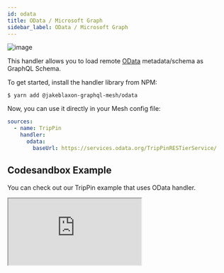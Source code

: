 ```yaml
---
id: odata
title: OData / Microsoft Graph
sidebar_label: OData / Microsoft Graph
---
```

![image](https://user-images.githubusercontent.com/20847995/79219762-87947a80-7e5b-11ea-903d-ba159935fa17.png)

This handler allows you to load remote [OData](https://www.odata.org/) metadata/schema as GraphQL Schema.

To get started, install the handler library from NPM:

```
$ yarn add @jakeblaxon-graphql-mesh/odata
```

Now, you can use it directly in your Mesh config file:

```yml
sources:
  - name: TripPin
    handler:
      odata:
        baseUrl: https://services.odata.org/TripPinRESTierService/
```

## Codesandbox Example

You can check out our TripPin example that uses OData handler.

<iframe
     src="https://codesandbox.io/embed/github/Urigo/graphql-mesh/tree/master/examples/odata-trippin?fontsize=14&hidenavigation=1&theme=dark&module=%2F.meshrc.yml"
     style={{width:"100%", height:"500px", border:"0", borderRadius: "4px", overflow:"hidden"}}
     title="odata-trippin-example"
     allow="geolocation; microphone; camera; midi; vr; accelerometer; gyroscope; payment; ambient-light-sensor; encrypted-media; usb"
     sandbox="allow-modals allow-forms allow-popups allow-scripts allow-same-origin"/>

## Config API Reference

{@import ../generated-markdown/ODataHandler.generated.md}
